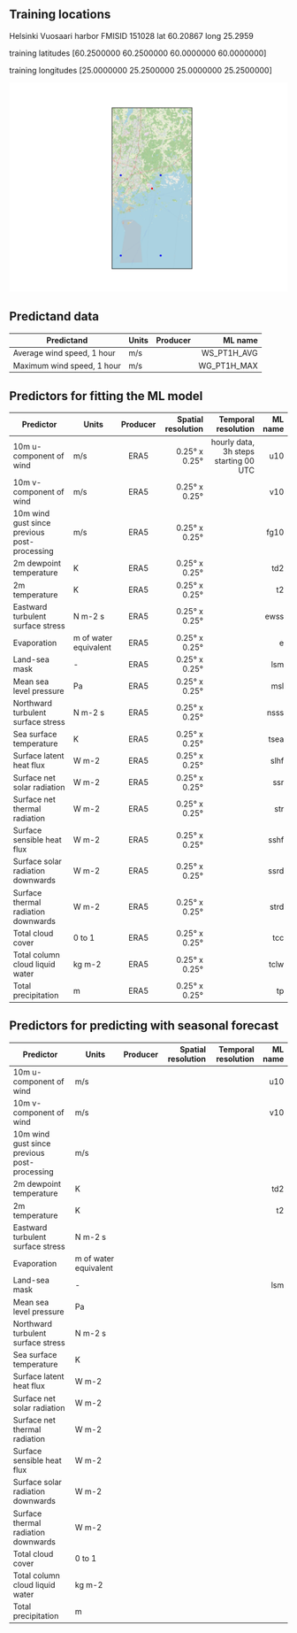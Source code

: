 ## Training locations 

Helsinki Vuosaari harbor FMISID 151028 lat 60.20867 long 25.2959

training latitudes [60.2500000 60.2500000 60.0000000 60.0000000]

training longitudes [25.0000000 25.2500000 25.0000000 25.2500000]

![Training locations (blue) and Helsinki Vuosaari harbor measuring site (red)](HelsinkiVuosaariHarbor151028.jpg)

## Predictand data

| Predictand | Units | Producer |  ML name |
| ------------- |---|:-------------:|-:|
| Average wind speed, 1 hour| m/s |  |WS_PT1H_AVG |
|Maximum wind speed, 1 hour |m/s||WG_PT1H_MAX|


## Predictors for fitting the ML model

| Predictor | Units | Producer | Spatial resolution | Temporal resolution | ML name |
| ------------- |---|:-------------:| --:|-:|-:|
| 10m u-component of wind | m/s |ERA5|0.25° x 0.25°|hourly data, 3h steps starting 00 UTC|u10|
| 10m v-component of wind | m/s |ERA5|0.25° x 0.25°||v10|
| 10m wind gust since previous post-processing  | m/s |ERA5|0.25° x 0.25°||fg10|
|2m dewpoint temperature|K|ERA5|0.25° x 0.25°||td2|
|2m temperature|K|ERA5|0.25° x 0.25°||t2|
|Eastward turbulent surface stress|N m-2 s|ERA5|0.25° x 0.25°||ewss|
|Evaporation|m of water equivalent|ERA5|0.25° x 0.25°||e|
|Land-sea mask|-|ERA5|0.25° x 0.25°||lsm|
|Mean sea level pressure|Pa|ERA5|0.25° x 0.25°||msl|
|Northward turbulent surface stress|N m-2 s|ERA5|0.25° x 0.25°||nsss|
|Sea surface temperature|K|ERA5|0.25° x 0.25°||tsea|
|Surface latent heat flux|W m-2|ERA5|0.25° x 0.25°||slhf|
|Surface net solar radiation|W m-2|ERA5|0.25° x 0.25°||ssr|
|Surface net thermal radiation|W m-2|ERA5|0.25° x 0.25°||str|
|Surface sensible heat flux|W m-2|ERA5|0.25° x 0.25°||sshf|
|Surface solar radiation downwards|W m-2|ERA5|0.25° x 0.25°||ssrd|
|Surface thermal radiation downwards|W m-2|ERA5|0.25° x 0.25°||strd|
|Total cloud cover|0 to 1|ERA5|0.25° x 0.25°||tcc|
|Total column cloud liquid water|kg m-2|ERA5|0.25° x 0.25°||tclw|
|Total precipitation|m|ERA5|0.25° x 0.25°||tp|

## Predictors for predicting with seasonal forecast

| Predictor | Units | Producer | Spatial resolution | Temporal resolution | ML name |
| ------------- |---|:-------------:| --:|-:|-:|
| 10m u-component of wind | m/s ||||u10|
| 10m v-component of wind | m/s ||||v10|
| 10m wind gust since previous post-processing  | m/s ||||
|2m dewpoint temperature|K||||td2|
|2m temperature|K||||t2|
|Eastward turbulent surface stress|N m-2 s||||
|Evaporation|m of water equivalent||||
|Land-sea mask|-||||lsm|
|Mean sea level pressure|Pa||||
|Northward turbulent surface stress|N m-2 s||||
|Sea surface temperature|K||||
|Surface latent heat flux|W m-2||||
|Surface net solar radiation|W m-2||||
|Surface net thermal radiation|W m-2||||
|Surface sensible heat flux|W m-2||||
|Surface solar radiation downwards|W m-2||||
|Surface thermal radiation downwards|W m-2||||
|Total cloud cover|0 to 1||||
|Total column cloud liquid water|kg m-2||||
|Total precipitation|m||||

